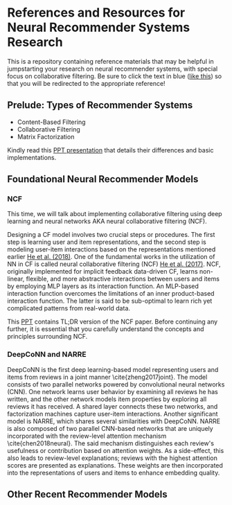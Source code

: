 # References and Resources for Neural Recommender Systems Research
This is a repository containing reference materials that may be helpful in jumpstarting your research on neural recommender systems, with special focus on collaborative filtering. Be sure to click the text in blue ([like this](#)) so that you will be redirected to the appropriate reference!

## Prelude: Types of Recommender Systems
* Content-Based Filtering 
* Collaborative Filtering
* Matrix Factorization

Kindly read this [PPT presentation](https://docs.google.com/presentation/d/12ZJ8eOqyEqvooXTdgwEW13sK2wpKmVLIEMhZ9wRrd0I/edit?usp=sharing) that details their differences and basic implementations.

## Foundational Neural Recommender Models
### NCF
This time, we will talk about implementing collaborative filtering using deep learning and neural networks AKA neural collaborative filtering (NCF).

Designing a CF model involves two crucial steps or procedures. The first step is learning user and item representations, and the second step is modeling user-item interactions based on the representations mentioned earlier [He et al. (2018)](https://arxiv.org/pdf/1808.03912.pdf). One of the fundamental works in the utilization of NN in CF is called neural collaborative filtering (NCF) [He et al. (2017)](https://dl.acm.org/doi/pdf/10.1145/3038912.3052569?casa_token=PCPE6Y-KhqkAAAAA:8Zf5UV5HKgeUrlBqwitykc8WHpu_0eKVOO8lnNLhun8aON_TvLoQbvIqUFdHOAenjeEwsr57wt6Q7A). NCF, originally implemented for implicit feedback data-driven CF, learns non-linear, flexible, and more abstractive interactions between users and items by employing MLP layers as its interaction function. An MLP-based interaction function overcomes the limitations of an inner product-based interaction function. The latter is said to be sub-optimal to learn rich yet complicated patterns from real-world data.

This [PPT](https://docs.google.com/presentation/d/1qekyFWgY1jtF4fYHePFVYBYwey7dxz4WtPK4GC8KvM8/edit?usp=sharing) contains TL;DR version of the NCF paper. Before continuing any further, it is essential that you carefully understand the concepts and principles surrounding NCF.

### DeepCoNN and NARRE
DeepCoNN is the first deep learning-based model representing users and items from reviews in a joint manner \cite{zheng2017joint}. The model consists of two parallel networks powered by convolutional neural networks (CNN). One network learns user behavior by examining all reviews he has written, and the other network models item properties by exploring all reviews it has received. A shared layer connects these two networks, and factorization machines capture user-item interactions. Another significant model is NARRE, which shares several similarities with DeepCoNN. NARRE is also composed of two parallel CNN-based networks that are uniquely incorporated with the review-level attention mechanism \cite{chen2018neural}. The said mechanism distinguishes each review's usefulness or contribution based on attention weights. As a side-effect, this also leads to review-level explanations; reviews with the highest attention scores are presented as explanations. These weights are then incorporated into the representations of users and items to enhance embedding quality.

## Other Recent Recommender Models
